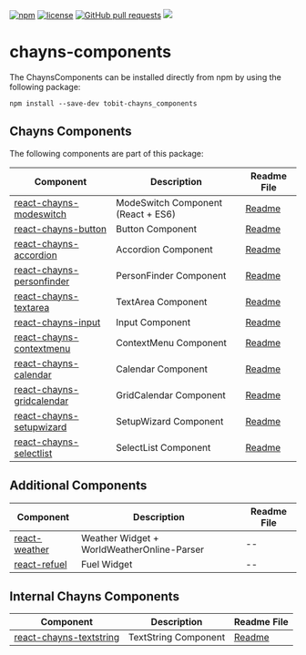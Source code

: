 [![npm](https://img.shields.io/npm/v/tobit-chayns_components.svg)]() [![license](https://img.shields.io/github/license/TobitSoftware/chayns-components.svg)]() [![GitHub pull requests](https://img.shields.io/github/issues-pr/TobitSoftware/chayns-components.svg)]() [![](https://img.shields.io/github/issues-pr-closed-raw/TobitSoftware/chayns-components.svg)]()

# chayns-components

The ChaynsComponents can be installed directly from npm by using the following package:

    npm install --save-dev tobit-chayns_components


## Chayns Components
The following components are part of this package:

| Component   | Description                                                                                        | Readme File    |
|------------|-----------------------------------------------------------------------------------------------------|--------|
| [react-chayns-modeswitch](/react-chayns-modeswitch/) | ModeSwitch Component (React + ES6)                                                 | [Readme](react-chayns-modeswitch/README.md) |
| [react-chayns-button](/react-chayns-button/) | Button Component                                                | [Readme](react-chayns-button/README.md) |
| [react-chayns-accordion](react-chayns-accordion/) | Accordion Component                                                 | [Readme](react-chayns-accordion/README.md) |
| [react-chayns-personfinder](react-chayns-personfinder/) | PersonFinder Component                                                 | [Readme](react-chayns-personfinder/README.md) |
| [react-chayns-textarea](react-chayns-textarea/) | TextArea Component                                                 | [Readme](react-chayns-textarea/README.md) |
| [react-chayns-input](react-chayns-input/) | Input Component                                                 | [Readme](react-chayns-input/README.md) |
| [react-chayns-contextmenu](react-chayns-contextmenu/) | ContextMenu Component                                               | [Readme](react-chayns-contextmenu/README.md) |
| [react-chayns-calendar](react-chayns-calendar/) | Calendar Component                                               | [Readme](react-chayns-calendar/README.md) |
| [react-chayns-gridcalendar](react-chayns-gridcalendar/) | GridCalendar Component                                               | [Readme](react-chayns-gridcalendar/README.md) |
| [react-chayns-setupwizard](react-chayns-setupwizard/) | SetupWizard Component                                               | [Readme](react-chayns-setupwizard/README.md) |
| [react-chayns-selectlist](react-chayns-selectlist/) | SelectList Component                                               | [Readme](react-chayns-selectlist/README.md) |

## Additional Components

| Component   | Description                                                                                        | Readme File    |
|------------|-----------------------------------------------------------------------------------------------------|--------|
| [react-weather](react-weather/) | Weather Widget + WorldWeatherOnline-Parser                                                 | -- |
| [react-refuel](react-refuel/) | Fuel Widget                                                 | -- |


## Internal Chayns Components
| Component   | Description                                                                                        | Readme File    |
|-------------|----------------------------------------------------------------------------------------------------|----------------|
| [react-chayns-textstring](react-chayns-textstring/) | TextString Component                                                 | [Readme](react-chayns-textstring/README.md) |
